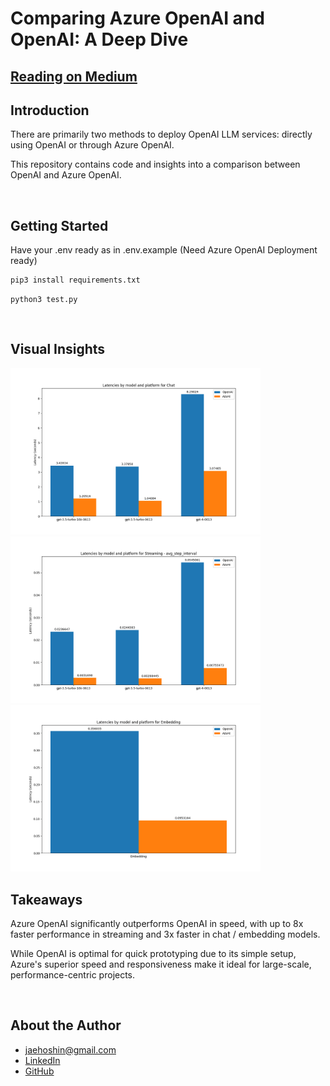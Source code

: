 # Comparing Azure OpenAI and OpenAI: A Deep Dive

## [Reading on Medium](https://medium.com/@jaehoshin62/comparing-azure-openai-and-openai-a-deep-dive-dd18c642e976)

## Introduction
There are primarily two methods to deploy OpenAI LLM services: directly using OpenAI or through Azure OpenAI.

This repository contains code and insights into a comparison between OpenAI and Azure OpenAI.

<br />

## Getting Started
Have your .env ready as in .env.example (Need Azure OpenAI Deployment ready)

```bash
pip3 install requirements.txt
```

```
python3 test.py
```

<br />

## Visual Insights
<img src="./data/plot/chat_comparison.png" alt="Chat Comparison" width="400"/>
<img src="./data/plot/streaming_-_avg_step_interval_comparison.png" alt="Streaming comparison" width="400"/>
<img src="./data/plot/embedding_comparison.png" alt="Embedding Comparison" width="400"/>

<br />

## Takeaways
Azure OpenAI significantly outperforms OpenAI in speed, with up to 8x faster performance in streaming and 3x faster in chat / embedding models. 

While OpenAI is optimal for quick prototyping due to its simple setup, Azure's superior speed and responsiveness make it ideal for large-scale, performance-centric projects.

<br />

##  About the Author
- jaehoshin@gmail.com
- [LinkedIn](https://www.linkedin.com/in/jays0606/)
- [GitHub](https://github.com/jays0606)
